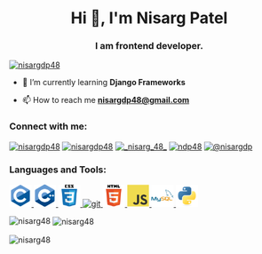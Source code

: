<h1 align="center">Hi 👋, I'm Nisarg Patel</h1>
<h3 align="center">I am frontend developer.</h3>

<p align="left"> <a href="https://twitter.com/nisargdp48" target="blank"><img src="https://img.shields.io/twitter/follow/nisargdp48?logo=twitter&style=for-the-badge" alt="nisargdp48" /></a> </p>

- 🌱 I’m currently learning **Django Frameworks**

- 📫 How to reach me **nisargdp48@gmail.com**

<h3 align="left">Connect with me:</h3>
<p align="left">
<a href="https://twitter.com/nisargdp48" target="blank"><img align="center" src="https://raw.githubusercontent.com/rahuldkjain/github-profile-readme-generator/master/src/images/icons/Social/twitter.svg" alt="nisargdp48" height="30" width="40" /></a>
<a href="https://linkedin.com/in/nisargdp48" target="blank"><img align="center" src="https://raw.githubusercontent.com/rahuldkjain/github-profile-readme-generator/master/src/images/icons/Social/linked-in-alt.svg" alt="nisargdp48" height="30" width="40" /></a>
<a href="https://instagram.com/_nisarg_48_" target="blank"><img align="center" src="https://raw.githubusercontent.com/rahuldkjain/github-profile-readme-generator/master/src/images/icons/Social/instagram.svg" alt="_nisarg_48_" height="30" width="40" /></a>
<a href="https://www.codechef.com/users/ndp48" target="blank"><img align="center" src="https://cdn.jsdelivr.net/npm/simple-icons@3.1.0/icons/codechef.svg" alt="ndp48" height="30" width="40" /></a>
<a href="https://www.hackerrank.com/@nisargdp" target="blank"><img align="center" src="https://raw.githubusercontent.com/rahuldkjain/github-profile-readme-generator/master/src/images/icons/Social/hackerrank.svg" alt="@nisargdp" height="30" width="40" /></a>
</p>

<h3 align="left">Languages and Tools:</h3>
<p align="left"> <a href="https://www.cprogramming.com/" target="_blank" rel="noreferrer"> <img src="https://raw.githubusercontent.com/devicons/devicon/master/icons/c/c-original.svg" alt="c" width="40" height="40"/> </a> <a href="https://www.w3schools.com/cpp/" target="_blank" rel="noreferrer"> <img src="https://raw.githubusercontent.com/devicons/devicon/master/icons/cplusplus/cplusplus-original.svg" alt="cplusplus" width="40" height="40"/> </a> <a href="https://www.w3schools.com/css/" target="_blank" rel="noreferrer"> <img src="https://raw.githubusercontent.com/devicons/devicon/master/icons/css3/css3-original-wordmark.svg" alt="css3" width="40" height="40"/> </a> <a href="https://git-scm.com/" target="_blank" rel="noreferrer"> <img src="https://www.vectorlogo.zone/logos/git-scm/git-scm-icon.svg" alt="git" width="40" height="40"/> </a> <a href="https://www.w3.org/html/" target="_blank" rel="noreferrer"> <img src="https://raw.githubusercontent.com/devicons/devicon/master/icons/html5/html5-original-wordmark.svg" alt="html5" width="40" height="40"/> </a> <a href="https://developer.mozilla.org/en-US/docs/Web/JavaScript" target="_blank" rel="noreferrer"> <img src="https://raw.githubusercontent.com/devicons/devicon/master/icons/javascript/javascript-original.svg" alt="javascript" width="40" height="40"/> </a> <a href="https://www.mysql.com/" target="_blank" rel="noreferrer"> <img src="https://raw.githubusercontent.com/devicons/devicon/master/icons/mysql/mysql-original-wordmark.svg" alt="mysql" width="40" height="40"/> </a> <a href="https://www.python.org" target="_blank" rel="noreferrer"> <img src="https://raw.githubusercontent.com/devicons/devicon/master/icons/python/python-original.svg" alt="python" width="40" height="40"/> </a> </p>

<p><img align="left" src="https://github-readme-stats.vercel.app/api/top-langs?username=nisarg48&show_icons=true&locale=en&layout=compact" alt="nisarg48" /></p>

<p>&nbsp;<img align="center" src="https://github-readme-stats.vercel.app/api?username=nisarg48&show_icons=true&locale=en" alt="nisarg48" /></p>

<p><img align="center" src="https://github-readme-streak-stats.herokuapp.com/?user=nisarg48&" alt="nisarg48" /></p>
